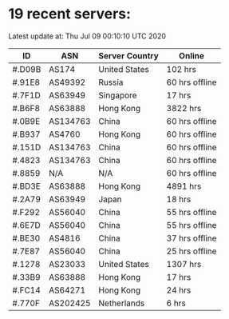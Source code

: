 # 19 recent servers:

Latest update at: Thu Jul 09 00:10:10 UTC 2020

| ID | ASN | Server Country | Online |
| -- | --- | -------------- | ------ |
| #.D09B | AS174 | United States | 102 hrs |
| #.91E8 | AS49392 | Russia | 60 hrs offline |
| #.7F1D | AS63949 | Singapore | 17 hrs |
| #.B6F8 | AS63888 | Hong Kong | 3822 hrs |
| #.0B9E | AS134763 | China | 60 hrs offline |
| #.B937 | AS4760 | Hong Kong | 60 hrs offline |
| #.151D | AS134763 | China | 60 hrs offline |
| #.4823 | AS134763 | China | 60 hrs offline |
| #.8859 | N/A | N/A | 60 hrs offline |
| #.BD3E | AS63888 | Hong Kong | 4891 hrs |
| #.2A79 | AS63949 | Japan | 18 hrs |
| #.F292 | AS56040 | China | 55 hrs offline |
| #.6E7D | AS56040 | China | 55 hrs offline |
| #.BE30 | AS4816 | China | 37 hrs offline |
| #.7E87 | AS56040 | China | 25 hrs offline |
| #.1278 | AS23033 | United States | 1307 hrs |
| #.33B9 | AS63888 | Hong Kong | 17 hrs |
| #.FC14 | AS64271 | Hong Kong | 24 hrs |
| #.770F | AS202425 | Netherlands | 6 hrs |

